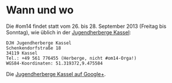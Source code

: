 # Wann und wo

Die #om14 findet statt vom 26. bis 28. September 2013 (Freitag bis Sonntag), wie üblich in der [Jugendherberge Kassel](http://www.djh-hessen.de/jugendherbergen/kassel/):

	DJH Jugendherberge Kassel
	Schenkendorfstraße 18
	34119 Kassel
	Tel.: +49 561 776455 (Herberge, nicht #om14-Orga!)
	WGS84-Koordinaten: 51.319372,9.475584

Die [Jugendherberge Kassel auf Google+](https://plus.google.com/104462428945039874523/about).
